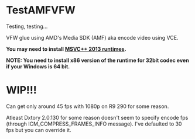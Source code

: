 # TestAMFVFW

Testing, testing...

VFW glue using AMD's Media SDK (AMF) aka encode video using VCE.

**You may need to install [MSVC++ 2013 runtimes](http://www.microsoft.com/en-us/download/details.aspx?id=40784).**

**NOTE: You need to install x86 version of the runtime for 32bit codec even if your Windows is 64 bit.**


# WIP!!!
Can get only around 45 fps with 1080p on R9 290 for some reason.

Atleast Dxtory 2.0.130 for some reason doesn't seem to specify encode fps (through ICM_COMPRESS_FRAMES_INFO message). I've defaulted to 30 fps but you can override it.
